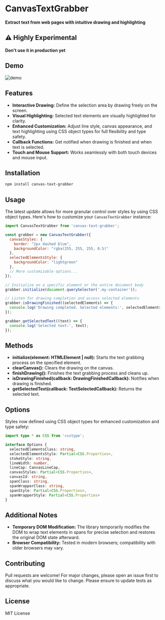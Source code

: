 # CanvasTextGrabber
**Extract text from web pages with intuitive drawing and highlighting**

## ⚠️ Highly Experimental 
#### **Don't use it in production yet**

## Demo
![demo](https://github.com/Dave-lab12/canvas-text-grabber/assets/56738450/2e5f1d7f-6507-4ef3-9945-878b1846f7d2)

## Features

- **Interactive Drawing:** Define the selection area by drawing freely on the screen.
- **Visual Highlighting:** Selected text elements are visually highlighted for clarity.
- **Enhanced Customization:** Adjust line style, canvas appearance, and text highlighting using CSS object types for full flexibility and type safety.
- **Callback Functions:** Get notified when drawing is finished and when text is selected.
- **Touch and Mouse Support:** Works seamlessly with both touch devices and mouse input.

## Installation

```bash
npm install canvas-text-grabber
```

## Usage

The latest update allows for more granular control over styles by using CSS object types. Here's how to customize your `CanvasTextGrabber` instance:

```javascript
import CanvasTextGrabber from 'canvas-text-grabber';

const grabber = new CanvasTextGrabber({
  canvasStyles: {
    border: "2px dashed blue",
    backgroundColor: "rgba(255, 255, 255, 0.5)"
  },
  selectedElementsStyle: {
    backgroundColor: "lightgreen"
  },
  // More customizable options...
});

// Initialize on a specific element or the entire document body
grabber.initialize(document.querySelector('.my-container')); 

// Listen for drawing completion and access selected elements
grabber.isDrawingFinished((selectedElements) => {
  console.log('Drawing completed. Selected elements:', selectedElements);
});

grabber.getSelectedText((text) => {
  console.log('Selected text:', text);
});
```

## Methods

- **initialize(element: HTMLElement | null):** Starts the text grabbing process on the specified element.
- **clearCanvas():** Clears the drawing on the canvas.
- **finishDrawing():** Finishes the text grabbing process and cleans up.
- **isDrawingFinished(callback: DrawingFinishedCallback):** Notifies when drawing is finished.
- **getSelectedText(callback: TextSelectedCallback):** Returns the selected text.

## Options

Styles now defined using CSS object types for enhanced customization and type safety:

```typescript
import type * as CSS from 'csstype';

interface Options {
  selectedElementsClass: string,
  selectedElementsStyle: Partial<CSS.Properties>,
  stokeStyle: string,
  lineWidth: number,
  lineCap: CanvasLineCap,
  canvasStyles: Partial<CSS.Properties>,
  canvasId: string,
  spanClass: string,
  spanWrapperClass: string,
  spanStyle: Partial<CSS.Properties>,
  spanWrapperStyle: Partial<CSS.Properties>
}
```

## Additional Notes

- **Temporary DOM Modification:** The library temporarily modifies the DOM to wrap text elements in spans for precise selection and restores the original DOM state afterward.
- **Browser Compatibility:** Tested in modern browsers; compatibility with older browsers may vary.

## Contributing

Pull requests are welcome! For major changes, please open an issue first to discuss what you would like to change. Please ensure to update tests as appropriate.

## License

MIT License
